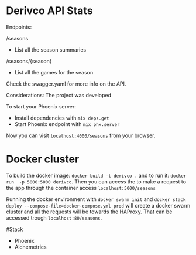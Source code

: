 # Derivco API Stats

Endpoints:

/seasons
 * List all the season summaries

/seasons/{season}
 * List all the games for the season

Check the swagger.yaml for more info on the API.


Considerations:
The project was developed 


To start your Phoenix server:

  * Install dependencies with `mix deps.get`
  * Start Phoenix endpoint with `mix phx.server`

Now you can visit [`localhost:4000/seasons`](http://localhost:4000/seasons) from your browser.



# Docker cluster
To build the docker image: `docker build -t derivco .`
and to run it: `docker run  -p 5000:5000 derivco`. Then you can access the 
to make a request to the app through the container access `localhost:5000/seasons`


Running the docker environment with `docker swarm init` and `docker stack deploy --compose-file=docker-compose.yml prod` will create a docker swarm cluster and all the requests will be towards the HAProxy. That can be accessed trough `localhost:80/seasons`.

#Stack
 * Phoenix
 * Alchemetrics